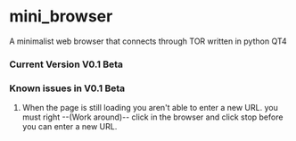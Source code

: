 # mini_browser

A minimalist web browser that connects through TOR written in python QT4

### Current Version V0.1 Beta 


### Known issues in V0.1 Beta

1. When the page is still loading you aren't able to 
enter a new URL. you must right --(Work around)-- click in the browser and click stop before you can enter a new URL.